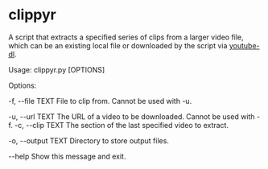 # clippyr
A script that extracts a specified series of clips from a larger video file, which can be an existing local file or downloaded by the script via [youtube-dl](https://github.com/ytdl-org/youtube-dl).


Usage: clippyr.py [OPTIONS]

Options:

  -f, --file TEXT    File to clip from. Cannot be used with -u.

  -u, --url TEXT     The URL of a video to be downloaded. Cannot be used with
                     -f.
  -c, --clip TEXT    The section of the last specified video to extract.

  -o, --output TEXT  Directory to store output files.

  --help             Show this message and exit.
